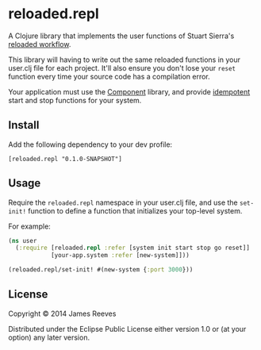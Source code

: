 # reloaded.repl

A Clojure library that implements the user functions of Stuart
Sierra's [reloaded workflow][1].

This library will having to write out the same reloaded functions in
your user.clj file for each project. It'll also ensure you don't lose
your `reset` function every time your source code has a compilation
error.

Your application must use the [Component][2] library, and provide
[idempotent][3] start and stop functions for your system.

[1]: http://thinkrelevance.com/blog/2013/06/04/clojure-workflow-reloaded
[2]: https://github.com/stuartsierra/component
[3]: https://en.wikipedia.org/wiki/Idempotence

## Install

Add the following dependency to your dev profile:

    [reloaded.repl "0.1.0-SNAPSHOT"]

## Usage

Require the `reloaded.repl` namespace in your user.clj file, and use
the `set-init!` function to define a function that initializes your
top-level system.

For example:

```clojure
(ns user
  (:require [reloaded.repl :refer [system init start stop go reset]]
            [your-app.system :refer [new-system]]))

(reloaded.repl/set-init! #(new-system {:port 3000}))
```

## License

Copyright © 2014 James Reeves

Distributed under the Eclipse Public License either version 1.0 or (at
your option) any later version.
